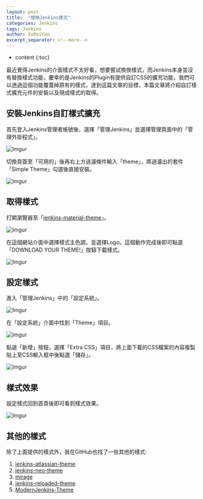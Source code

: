 ```yaml
---
layout: post
title:  "替換Jenkins樣式"
categories: Jenkins
tags: Jenkins
author: XuPeiYao
excerpt_separator: <!--more-->
---
```


- content
{:toc}

最近覺得Jenkins的介面樣式不太好看，想要嘗試換換樣式，而Jenkins本身並沒有替換樣式功能，慶幸的是Jenkins的Plugin有提供自訂CSS的擴充功能，我們可以透過這個功能覆蓋掉原有的樣式，達到這篇文章的目標，本篇文章將介紹自訂樣式擴充元件的安裝以及現成樣式的取得。

<!--more-->

## 安裝Jenkins自訂樣式擴充

首先登入Jenkins管理者帳號後，選擇「管理Jenkins」並選擇管理頁面中的「管理外掛程式」。

![Imgur](https://i.imgur.com/MmpoTJb.png)

切換頁簽至「可用的」後再右上方過濾條件輸入「theme」，將過濾出的套件「Simple Theme」勾選後直接安裝。

![Imgur](https://i.imgur.com/vrZd2Tc.png)

## 取得樣式

打開瀏覽器至「[jenkins-material-theme](http://afonsof.com/jenkins-material-theme/)」。

![Imgur](https://i.imgur.com/JPHeVmQ.png)

在這個網站介面中選擇樣式主色調，並選擇Logo。這個動作完成後即可點選「DOWNLOAD YOUR THEME!」按鈕下載樣式。

![Imgur](https://i.imgur.com/O5ttGOW.png)

## 設定樣式

進入「管理Jenkins」中的「設定系統」。

![Imgur](https://i.imgur.com/niaHiCn.png)

在「設定系統」介面中找到「Theme」項目。

![Imgur](https://i.imgur.com/eRMUNKO.png)

點選「新增」按鈕，選擇「Extra CSS」項目，將上面下載的CSS檔案的內容複製貼上至CSS輸入框中後點選「儲存」。

![Imgur](https://i.imgur.com/R1Dp5fs.png)

## 樣式效果

設定樣式回到首頁後即可看到樣式效果。

![Imgur](https://i.imgur.com/Emx63CO.png)

## 其他的樣式

除了上面提供的樣式外，我在GitHub也找了一些其他的樣式:

1. [jenkins-atlassian-theme](https://github.com/djonsson/jenkins-atlassian-theme)
2. [jenkins-neo-theme](https://github.com/jenkins-contrib-themes/jenkins-neo-theme)
3. [mirage](https://github.com/crocofdev/mirage)
4. [jenkins-reloaded-theme](https://github.com/artberri/jenkins-reloaded-theme)
5. [ModernJenkins-Theme](https://github.com/mikepenz/ModernJenkins-Theme)